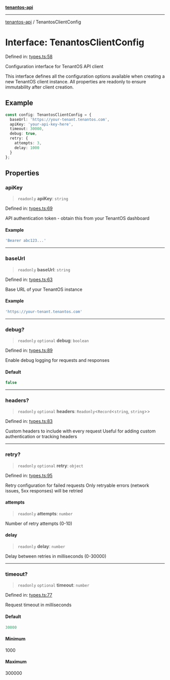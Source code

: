 [**tenantos-api**](../README.md)

***

[tenantos-api](../globals.md) / TenantosClientConfig

# Interface: TenantosClientConfig

Defined in: [types.ts:58](https://github.com/shadmanZero/tenantos-api/blob/50bbdae310005a0ca12345f143ddaf8ea2b8ce90/src/types.ts#L58)

Configuration interface for TenantOS API client

This interface defines all the configuration options available when creating
a new TenantOS client instance. All properties are readonly to ensure
immutability after client creation.

## Example

```typescript
const config: TenantosClientConfig = {
  baseUrl: 'https://your-tenant.tenantos.com',
  apiKey: 'your-api-key-here',
  timeout: 30000,
  debug: true,
  retry: {
    attempts: 3,
    delay: 1000
  }
};
```

## Properties

### apiKey

> `readonly` **apiKey**: `string`

Defined in: [types.ts:69](https://github.com/shadmanZero/tenantos-api/blob/50bbdae310005a0ca12345f143ddaf8ea2b8ce90/src/types.ts#L69)

API authentication token - obtain this from your TenantOS dashboard

#### Example

```ts
'Bearer abc123...'
```

***

### baseUrl

> `readonly` **baseUrl**: `string`

Defined in: [types.ts:63](https://github.com/shadmanZero/tenantos-api/blob/50bbdae310005a0ca12345f143ddaf8ea2b8ce90/src/types.ts#L63)

Base URL of your TenantOS instance

#### Example

```ts
'https://your-tenant.tenantos.com'
```

***

### debug?

> `readonly` `optional` **debug**: `boolean`

Defined in: [types.ts:89](https://github.com/shadmanZero/tenantos-api/blob/50bbdae310005a0ca12345f143ddaf8ea2b8ce90/src/types.ts#L89)

Enable debug logging for requests and responses

#### Default

```ts
false
```

***

### headers?

> `readonly` `optional` **headers**: `Readonly`\<`Record`\<`string`, `string`\>\>

Defined in: [types.ts:83](https://github.com/shadmanZero/tenantos-api/blob/50bbdae310005a0ca12345f143ddaf8ea2b8ce90/src/types.ts#L83)

Custom headers to include with every request
Useful for adding custom authentication or tracking headers

***

### retry?

> `readonly` `optional` **retry**: `object`

Defined in: [types.ts:95](https://github.com/shadmanZero/tenantos-api/blob/50bbdae310005a0ca12345f143ddaf8ea2b8ce90/src/types.ts#L95)

Retry configuration for failed requests
Only retryable errors (network issues, 5xx responses) will be retried

#### attempts

> `readonly` **attempts**: `number`

Number of retry attempts (0-10)

#### delay

> `readonly` **delay**: `number`

Delay between retries in milliseconds (0-30000)

***

### timeout?

> `readonly` `optional` **timeout**: `number`

Defined in: [types.ts:77](https://github.com/shadmanZero/tenantos-api/blob/50bbdae310005a0ca12345f143ddaf8ea2b8ce90/src/types.ts#L77)

Request timeout in milliseconds

#### Default

```ts
30000
```

#### Minimum

1000

#### Maximum

300000

